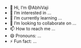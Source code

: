 - 👋 Hi, I’m @AbhiVaji
- 👀 I’m interested in ...
- 🌱 I’m currently learning ...
- 💞️ I’m looking to collaborate on ...
- 📫 How to reach me ...
- 😄 Pronouns: ...
- ⚡ Fun fact: ...

<!---
AbhiVaji/AbhiVaji is a ✨ special ✨ repository because its `README.md` (this file) appears on your GitHub profile.
You can click the Preview link to take a look at your changes.
--->
